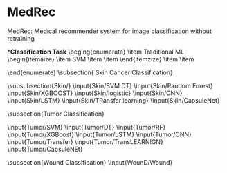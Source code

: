 # MedRec
MedRec: Medical recommender system for image classification without retraining


***Classification Task**
\beging{enumerate}
\item Traditional ML
\begin{itemaize}
\item SVM
\item
\item
\end{itemzize}
\item
\item

\end{enumerate}
\subsection{ Skin Cancer Classification}

\subsubsection{Skin/}
\input{Skin/SVM DT}
\input{Skin/Random Forest}
\input{Skin/XGBOOST}
\input{Skin/logistic}
\input{Skin/CNN}
\input{Skin/LSTM}
\input{Skin/TRansfer learning}
\input{Skin/CapsuleNet}

\subsection{Tumor Classification}

\input{Tumor/SVM}
\input{Tumor/DT}
\input{Tumor/RF}
\input{Tumor/XGBoost}
\input{Tumor/LSTM}
\input{Tumor/CNN}
\input{Tumor/Transfer}
\input{Tumor/TransLEARNIGN}
\input{Tumor/CapsuleNEt}

\subsection{Wound Classification}
\input{WounD/Wound}
